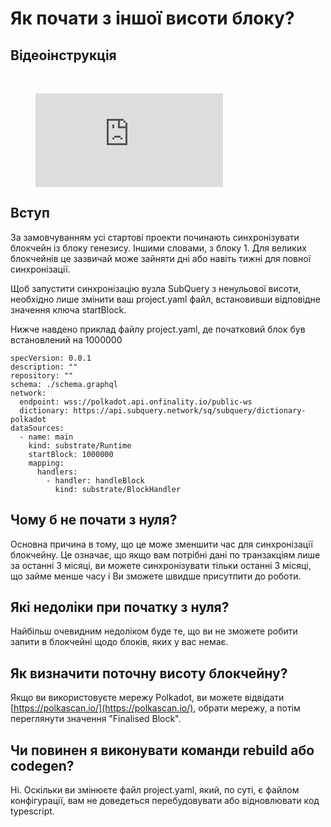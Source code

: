 # Як почати з іншої висоти блоку?

## Відеоінструкція

<br/>
<figure class="video_container">
  <iframe src="https://www.youtube.com/embed/ZiNSXDMHmBk" frameborder="0" allowfullscreen="true"></iframe>
</figure>

## Вступ

За замовчуванням усі стартові проекти починають синхронізувати блокчейн із блоку генезису. Іншими словами, з блоку 1. Для великих блокчейнів це зазвичай може зайняти дні або навіть тижні для повної синхронізації.

Щоб запустити синхронізацію вузла SubQuery з ненульової висоти, необхідно лише змінити ваш project.yaml файл, встановивши відповідне значення ключа startBlock.

Нижче навдено приклад файлу project.yaml, де початковий блок був встановлений на 1000000

```shell
specVersion: 0.0.1
description: ""
repository: ""
schema: ./schema.graphql
network:
  endpoint: wss://polkadot.api.onfinality.io/public-ws
  dictionary: https://api.subquery.network/sq/subquery/dictionary-polkadot
dataSources:
  - name: main
    kind: substrate/Runtime
    startBlock: 1000000
    mapping:
      handlers:
        - handler: handleBlock
          kind: substrate/BlockHandler
```

## Чому б не почати з нуля?

Основна причина в тому, що це може зменшити час для синхронізації блокчейну. Це означає, що якщо вам потрібні дані по транзакціям лише за останні 3 місяці, ви можете синхронізувати тільки останні 3 місяці, що займе менше часу і Ви зможете швидше присутпити до роботи.

## Які недоліки при початку з нуля?

Найбільш очевидним недоліком буде те, що ви не зможете робити запити в блокчейні щодо блоків, яких у вас немає.

## Як визначити поточну висоту блокчейну?

Якщо ви використовуєте мережу Polkadot, ви можете відвідати [https://polkascan.io/](https://polkascan.io/), обрати мережу, а потім переглянути значення "Finalised Block".

## Чи повинен я виконувати команди rebuild або codegen?

Ні. Оскільки ви змінюєте файл project.yaml, який, по суті, є файлом конфігурації, вам не доведеться перебудовувати або відновлювати код typescript.
